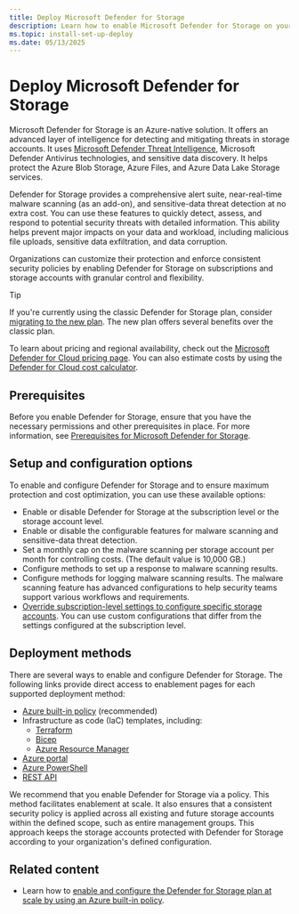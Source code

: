 ```yaml
---
title: Deploy Microsoft Defender for Storage
description: Learn how to enable Microsoft Defender for Storage on your Azure subscription for Microsoft Defender for Cloud.
ms.topic: install-set-up-deploy
ms.date: 05/13/2025
---
```


# Deploy Microsoft Defender for Storage

Microsoft Defender for Storage is an Azure-native solution. It offers an advanced layer of intelligence for detecting and mitigating threats in storage accounts. It uses [Microsoft Defender Threat Intelligence](https://www.microsoft.com/security/business/siem-and-xdr/microsoft-defender-threat-intelligence/), Microsoft Defender Antivirus technologies, and sensitive data discovery. It helps protect the Azure Blob Storage, Azure Files, and Azure Data Lake Storage services.

Defender for Storage provides a comprehensive alert suite, near-real-time malware scanning (as an add-on), and sensitive-data threat detection at no extra cost. You can use these features to quickly detect, assess, and respond to potential security threats with detailed information. This ability helps prevent major impacts on your data and workload, including malicious file uploads, sensitive data exfiltration, and data corruption.

Organizations can customize their protection and enforce consistent security policies by enabling Defender for Storage on subscriptions and storage accounts with granular control and flexibility.

> [!TIP]
> If you're currently using the classic Defender for Storage plan, consider [migrating to the new plan](defender-for-storage-classic-migrate.md). The new plan offers several benefits over the classic plan.

To learn about pricing and regional availability, check out the [Microsoft Defender for Cloud pricing page](https://azure.microsoft.com/pricing/details/defender-for-cloud/). You can also estimate costs by using the [Defender for Cloud cost calculator](cost-calculator.md).

## Prerequisites

Before you enable Defender for Storage, ensure that you have the necessary permissions and other prerequisites in place. For more information, see [Prerequisites for Microsoft Defender for Storage](support-matrix-defender-for-storage.md).

## Setup and configuration options

To enable and configure Defender for Storage and to ensure maximum protection and cost optimization, you can use these available options:

- Enable or disable Defender for Storage at the subscription level or the storage account level.
- Enable or disable the configurable features for malware scanning and sensitive-data threat detection.
- Set a monthly cap on the malware scanning per storage account per month for controlling costs. (The default value is 10,000 GB.)
- Configure methods to set up a response to malware scanning results.
- Configure methods for logging malware scanning results. The malware scanning feature has advanced configurations to help security teams support various workflows and requirements.
- [Override subscription-level settings to configure specific storage accounts](advanced-configurations-for-malware-scanning.md#override-defender-for-storage-subscription-level-settings). You can use custom configurations that differ from the settings configured at the subscription level.

## Deployment methods

There are several ways to enable and configure Defender for Storage. The following links provide direct access to enablement pages for each supported deployment method:

- [Azure built-in policy](defender-for-storage-policy-enablement.md) (recommended)
- Infrastructure as code (IaC) templates, including:
  - [Terraform](defender-for-storage-infrastructure-as-code-enablement.md?tabs=enable-subscription#terraform-template)
  - [Bicep](defender-for-storage-infrastructure-as-code-enablement.md?tabs=enable-subscription#bicep-template)
  - [Azure Resource Manager](defender-for-storage-infrastructure-as-code-enablement.md?tabs=enable-subscription#azure-resource-manager-template)
- [Azure portal](defender-for-storage-azure-portal-enablement.md?tabs=enable-subscription)
- [Azure PowerShell](defender-for-storage-powershell-enablement.md??tabs=enable-subscription)
- [REST API](defender-for-storage-rest-api-enablement.md?tabs=enable-subscription)

We recommend that you enable Defender for Storage via a policy. This method facilitates enablement at scale. It also ensures that a consistent security policy is applied across all existing and future storage accounts within the defined scope, such as entire management groups. This approach keeps the storage accounts protected with Defender for Storage according to your organization's defined configuration.

## Related content

- Learn how to [enable and configure the Defender for Storage plan at scale by using an Azure built-in policy](defender-for-storage-policy-enablement.md).
